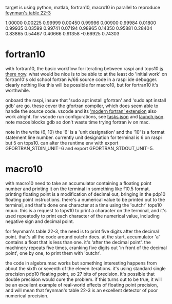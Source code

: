 
target is using python, matlab, fortran10, macro10 in parallel to reproduce [feynman's table 22-3](https://www.feynmanlectures.caltech.edu/I_22.html)

   1.00000    0.00225
   0.99999    0.00450
   0.99996    0.00900
   0.99984    0.01800
   0.99935    0.03599
   0.99741    0.07194
   0.98965    0.14350
   0.95881    0.28404
   0.83865    0.54467
   0.40666    0.91358
  -0.66925    0.74303
  
# fortran10

with fortran10, the basic workflow for iterating between raspi and tops10 [is there now](../sec5-minimalist-walkthrough.md). what would be nice is to be able to at the least do 'initial work' on fortran10's old school fortran iv/66 source code in a raspi ide debugger. clearly nothing like this will be possible for macro10, but for fortran10 it's worthwhile.

onboard the raspi, insure that 'sudo apt install gfortran' and 'sudo apt install gdb' are go. these cover the gfortran compiler, which does seem able to handle the source code. vscode and its ['modern fortran' extension](https://fortran-lang.org/) also work alright. for vscode run configurations, see [tasks.json](../../.vscode/tasks.json) and [launch.json](../../.vscode/launch.json). note macos blocks gdb so don't waste time trying fortran iv on mac.

note in the write (6, 10) the '6' is a 'unit designation' and the '10' is a format statement line number. currently unit designation for terminal is 6 on raspi but 5 on tops10. can alter the runtime env with export GFORTRAN_STDIN_UNIT=6 and export GFORTRAN_STDOUT_UNIT=5.

# macro10

with macro10 need to take an accumulator containing a floating point number and printing it on the terminal in something like f10.5 format. printing floating point is a modification of decimal out, bringing in the pdp10 floating point instructions. there's a numerical value to be printed out to the terminal, and that's done one character at a time using the 'outchr' tops10 muuo. this is a request to tops10 to print a character on the terminal, and it's used repeatedly to print each character of the numerical value, including negative sign and decimal point. 

for feynman's table 22-3, the need is to print five digits after the decimal point. that's all the code around outchr does. at the start, accumulator 'a' contains a float that is less than one. it's 'after the decimal point'. the machinery repeats five times, cranking five digits out 'in front of the decimal point', one by one, to print them with 'outchr'.

the code in algebra.mac works but something interesting happens from about the sixth or seventh of the eleven iterations. it's using standard single precision pdp10 floating point, so 27 bits of precision. it's possible that double precision would cure the problem. if this turns out to be true, it will be an excellent example of real-world effects of floating point precision, and will mean that feynman's table 22-3 is an excellent detector of poor numerical precision.

